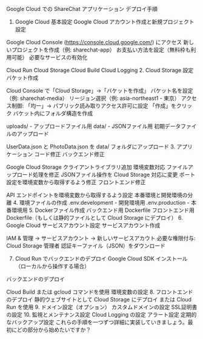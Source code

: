 Google Cloud での ShareChat アプリケーション デプロイ手順
1. Google Cloud 基本設定
Google Cloud アカウント作成と新規プロジェクト設定

Google Cloud Console (https://console.cloud.google.com/) にアクセス
新しいプロジェクトを作成（例: sharechat-app）
お支払い方法を設定（無料枠も利用可能）
必要なサービスの有効化

Cloud Run
Cloud Storage
Cloud Build
Cloud Logging
2. Cloud Storage 設定
バケット作成

Cloud Console で「Cloud Storage」→「バケットを作成」
バケット名を設定（例: sharechat-media）
リージョン選択（例: asia-northeast1 - 東京）
アクセス制御: 「均一」→ パブリック読み取りアクセス許可に設定
「作成」をクリック
バケット内にフォルダ構造を作成

uploads/ - アップロードファイル用
data/ - JSONファイル用
初期データファイルのアップロード

UserData.json と PhotoData.json を data/ フォルダにアップロード
3. アプリケーション コード修正
バックエンド修正

Google Cloud Storage クライアントライブラリ追加
環境変数対応
ファイルアップロード処理を修正
JSONファイル操作を Cloud Storage 対応に変更
ポート設定を環境変数から取得するよう修正
フロントエンド修正

API エンドポイントを環境変数から取得するよう設定
本番環境と開発環境の分離
4. 環境ファイルの作成
.env.development - 開発環境用
.env.production - 本番環境用
5. Dockerファイル作成
バックエンド用 Dockerfile
フロントエンド用 Dockerfile（もしくは静的ファイルとして Cloud Storage にデプロイ）
6. Google Cloud サービスアカウント設定
サービスアカウント作成

IAM & 管理 → サービスアカウント → 新しいサービスアカウト
必要な権限付与: Cloud Storage 管理者
認証キーファイル（JSON）をダウンロード

7. Cloud Run でバックエンドのデプロイ
Google Cloud SDK インストール（ローカルから操作する場合）

バックエンドのデプロイ

Cloud Build または gcloud コマンドを使用
環境変数の設定
8. フロントエンドのデプロイ
静的ウェブサイトとして Cloud Storage にデプロイ
または Cloud Run を使用
9. ドメイン設定（オプション）
カスタムドメインの設定
SSL証明書の設定
10. 監視とメンテナンス設定
Cloud Logging の設定
アラート設定
定期的なバックアップ設定
これらの手順を一つずつ詳細に実装していきましょう。最初にどの部分から始めたいですか？